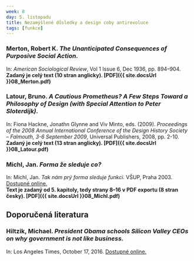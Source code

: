 ```yaml
---
week: 8
day: 5. listopadu
title: Nezamýšlené důsledky a design coby antirevoluce
tags: [funkce]
---
```

### Merton, Robert K. _The Unanticipated Consequences of Purposive Social Action._

In: _American Sociological Review_, Vol 1 Issue 6, Dec 1936, pp. 894–904\.  
**Zadaný je celý text (10 stran anglicky). [PDF]({{ site.docsUrl }}08_Merton.pdf)**


### Latour, Bruno. _A Cautious Prometheus? A Few Steps Toward a Philosophy of Design (with Special Attention to Peter Sloterdijk)._

In: Fiona Hackne, Jonathn Glynne and Viv Minto, eds. (2009). _Proceedings of the 2008 Annual International Conference of the Design History Society – Falmouth, 3-6 September 2009_, Universal Publishers, 2008, pp. 2-10.  
**Zadaný je celý text (13 stran anglicky). [PDF]({{ site.docsUrl }}08_Latour.pdf)**


### Michl, Jan. _Forma že sleduje co?_

In: Michl, Jan. _Tak nám prý forma sleduje funkci._ VŠUP, Praha 2003\. [Dostupné online.](http://janmichl.com/cz.fff.html)  
**Text je zadaný od 5\. kapitoly, tedy strany 8–16 v PDF exportu (8 stran česky). [PDF]({{ site.docsUrl }}08_Michl.pdf)**


## Doporučená literatura

### Hiltzik, Michael. _President Obama schools Silicon Valley CEOs on why government is not like business._

In: Los Angeles Times, October 17, 2016. [Dostupné online.](http://www.latimes.com/business/hiltzik/la-fi-hiltzik-obama-silicon-valley-20161017-snap-story.html)
